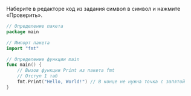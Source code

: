 Наберите в редакторе код из задания символ в символ и нажмите «Проверить».

```go
// Определение пакета
package main

// Импорт пакета
import "fmt"

// Определение функции main
func main() {
	// Вызов функции Print из пакета fmt
	// Отступ 1 таб
	fmt.Print("Hello, World!") // В конце не нужна точка с запятой
}
```
